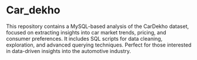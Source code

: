# Car_dekho
This repository contains a MySQL-based analysis of the CarDekho dataset, focused on extracting insights into car market trends, pricing, and consumer preferences. It includes SQL scripts for data cleaning, exploration, and advanced querying techniques. Perfect for those interested in data-driven insights into the automotive industry.
